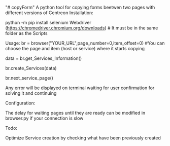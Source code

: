 
"# copyForm" 
A python tool for copying forms beetwen two pages with different versions of Centreon
Installation:

python -m pip install selenium
Webdriver (https://chromedriver.chromium.org/downloads) # It must be in the same folder as the Scripts

Usage:
br = browser("YOUR_URL",page_number=0,item_offset=0) #You can choose the page and item (host or service) where it starts copying

data = br.get_Services_Information()

br.create_Services(data)

br.next_service_page()


Any error will be displayed on terminal waiting for user confirmation for solving it and continuing

Configuration:

The delay for waiting pages until they are ready can be modified in browser.py if your connection is slow

Todo:

Optimize Service creation by checking what have been previously created